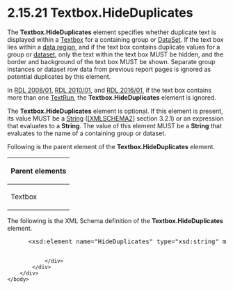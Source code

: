 <html dir="LTR" xmlns:mshelp="http://msdn.microsoft.com/mshelp" xmlns:ddue="http://ddue.schemas.microsoft.com/authoring/2003/5" xmlns:xlink="http://www.w3.org/1999/xlink" xmlns:tool="http://www.microsoft.com/tooltip">
    <head>
        <meta http-equiv="Content-Type" content="text/html; CHARSET=utf-8"></meta>
        <meta name="save" content="history"></meta>
        <title>2.15.21 Textbox.HideDuplicates</title>
        <xml>
            <mshelp:toctitle title="2.15.21 Textbox.HideDuplicates"></mshelp:toctitle>
            <mshelp:rltitle title="[MS-RDL]: Textbox.HideDuplicates"></mshelp:rltitle>
            <mshelp:keyword index="A" term="520f1136-8158-48d8-8cfb-d9b95054bf1b"></mshelp:keyword>
            <mshelp:attr name="DCSext.ContentType" value="open specification"></mshelp:attr>
            <mshelp:attr name="AssetID" value="520f1136-8158-48d8-8cfb-d9b95054bf1b"></mshelp:attr>
            <mshelp:attr name="TopicType" value="kbRef"></mshelp:attr>
            <mshelp:attr name="DCSext.Title" value="[MS-RDL]: Textbox.HideDuplicates" />
        </xml>
    </head>
    <body>
        <div id="header">
            <h1 class="heading">2.15.21 Textbox.HideDuplicates</h1>
        </div>
        <div id="mainSection">
            <div id="mainBody">
                <div id="allHistory" class="saveHistory"></div>
                <div id="sectionSection0" class="section" name="collapseableSection">
                    

<p>The <b>Textbox.HideDuplicates</b> element specifies whether
duplicate text is displayed within a <a href="469d0032-b5ec-43d9-ab36-d3a88b9cc1f6.htm">Textbox</a> for a containing
group or <a href="a14782b0-2e2f-4305-83a3-3de3fd750b6a.htm">DataSet</a>. If
the text box lies within a <a href="b2482b3f-74ab-4ca8-a9e5-c07955011743.htm#gt_6abb146e-d02e-45aa-a034-b25b23b0dd48">data
region</a>, and if the text box contains duplicate values for a group or <a href="b2482b3f-74ab-4ca8-a9e5-c07955011743.htm#gt_923243dc-859b-43c8-9c19-9cc458fd5769">dataset</a>, only the text
within the text box MUST be hidden, and the border and background of the text
box MUST be shown. Separate group instances or dataset row data from previous
report pages is ignored as potential duplicates by this element.</p>

<p>In <a href="1e855f94-4617-47e4-b89e-0856c6cb420f.htm">RDL 2008/01</a>,
<a href="3428e690-a348-4ec7-8a6a-8efb42d2cdee.htm">RDL 2010/01</a>, and <a href="52ce3983-2bfc-4e72-9359-42aaf5fe4509.htm">RDL 2016/01</a>, if the
text box contains more than one <a href="90623d67-443b-4480-9869-e03277a6223a.htm">TextRun</a>, the <b>Textbox.HideDuplicates</b>
element is ignored.</p>

<p>The <b>Textbox.HideDuplicates</b> element is optional. If
this element is present, its value MUST be a <a href="1ed81ef3-a683-45e3-aaad-bd2bbe71bc3d.htm">String</a> (<a href="https://go.microsoft.com/fwlink/?LinkId=90610">[XMLSCHEMA2]</a> section
3.2.1) or an expression that evaluates to a <b>String</b>. The value of this
element MUST be a <b>String</b> that evaluates to the name of a containing
group or dataset.</p>

<p>Following is the parent element of the <b>Textbox.HideDuplicates</b>
element.</p>

<table>
 <thead>
  <tr>
   <th>
   <p>Parent elements</p>
   </th>
  </tr>
 </thead>
 <tr>
  <td>
  <p>Textbox</p>
  </td>
 </tr>
</table>

<p>The following is the XML Schema definition of the <b>Textbox.HideDuplicates</b>
element.</p>

<dl>
<dd>
<div><pre> &lt;xsd:element name=&quot;HideDuplicates&quot; type=&quot;xsd:string&quot; minOccurs=&quot;0&quot; /&gt;
  
</pre></div>
</dd></dl>


                </div>
            </div>
        </div>
    </body>
</html>